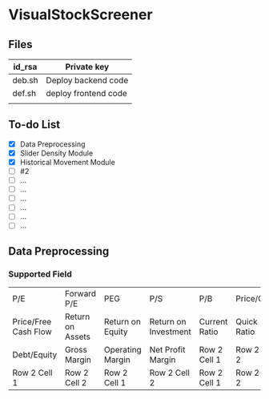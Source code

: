 # VisualStockScreener

## Files

| id_rsa | Private key          |
| ------ | -------------------- |
| deb.sh | Deploy backend code  |
| def.sh | deploy frontend code |
|        |                      |



## To-do List

- [x] Data Preprocessing
- [x] Slider Density Module
- [x] Historical Movement Module
- [ ] #2
- [ ] ...
- [ ] ...
- [ ] ...
- [ ] ...
- [ ] ...
- [ ] ...

## Data Preprocessing

### Supported Field
|     |     |     |     |     |     |
| --- | --- | --- | --- | --- | --- |
| P/E | Forward P/E | PEG | P/S | P/B | Price/Cash |
| Price/Free Cash Flow | Return on Assets | Return on Equity | Return on Investment | Current Ratio | Quick Ratio |
| Debt/Equity | Gross Margin | Operating Margin | Net Profit Margin | Row 2 Cell 1 | Row 2 Cell 2 |
| Row 2 Cell 1 | Row 2 Cell 2 | Row 2 Cell 1 | Row 2 Cell 2 | Row 2 Cell 1 | Row 2 Cell 2 |
